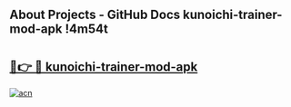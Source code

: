 ## About Projects - GitHub Docs kunoichi-trainer-mod-apk !4m54t

# <h2><a href="https://andorid.site?title=kunoichi-trainer-mod-apk&ref=19M">🔗👉 🔴 kunoichi-trainer-mod-apk</a></h2>

[![acn](https://github.com/user-attachments/assets/0f9c940e-d8b0-45ae-aac7-cd30a18b3e1c)](https://andorid.site?title=kunoichi-trainer-mod-apk&ref=19M)
